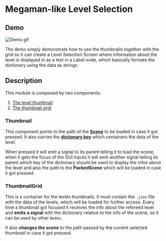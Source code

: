 # Megaman-like Level Selection

## Demo
![Demo gif](https://media.giphy.com/media/xT1Ra0mQ16T9n1u63K/giphy.gif)

The demo simply demonstrate how to use the thumbnails together with the grid so it can create a Level Selection Screen where information about the level is displayed in as a text in a Label node, which basically formats the dictionary using the data as strings.

## Description
This module is composed by two components:
1. [The level thumbnail](https://github.com/pigdevstudio/godot-level-selection/blob/master/Thumbnail.tscn)
2. [The thumbnail grid](https://github.com/pigdevstudio/godot-level-selection/blob/master/ThumbnailGrid.tscn)

### Thumbnail
This component points to the path of the [**Scene**](https://github.com/pigdevstudio/godot-level-selection/blob/master/Thumbnail.tscn#L39) to be loaded in case it got pressed. It also carries the [**dictionary key**](https://github.com/pigdevstudio/godot-level-selection/blob/master/Levels/demo_data.json#L2-L9) which containers the data of the level.

When pressed it will emit a signal to its parent telling it to load the scene, when it gets the focus of the GUI inputs it will emit another signal telling its parent which key of the dictionary should be used to display the infos about the level and also the path to the **PackedScene** which will be loaded in case it got pressed.

### ThumbnailGrid
This is a container for the levels thumbnails. It must contain the `.json` file with the data of the levels, which will be loaded for further access. Every time a thumbnail got focused it receives the info about the refereed level and **emits a signal** with the dictionary relative to the info of the scene, so it can be used by other `Nodes`.

It also **changes the scene** to the path passed by the current selected thumbnail in case it got pressed.
